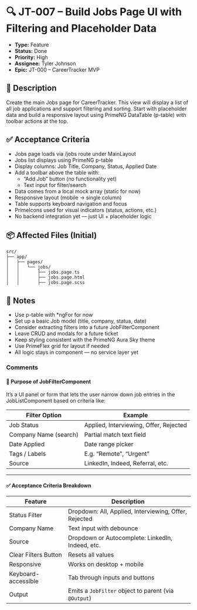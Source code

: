 # 🔍 JT-007 – Build Jobs Page UI with Filtering and Placeholder Data

- **Type:** Feature
- **Status:** Done
- **Priority:** High
- **Assignee:** Tyler Johnson
- **Epic:** JT-000 – CareerTracker MVP

## 📝 Description

Create the main Jobs page for CareerTracker. This view will display a list of all job applications and support filtering and sorting. Start with placeholder data and build a responsive layout using PrimeNG DataTable (p-table) with toolbar actions at the top.

## ✅ Acceptance Criteria

- Jobs page loads via /jobs route under MainLayout
- Jobs list displays using PrimeNG p-table
- Display columns: Job Title, Company, Status, Applied Date
- Add a toolbar above the table with:
  - “Add Job” button (no functionality yet)
  - Text input for filter/search
- Data comes from a local mock array (static for now)
- Responsive layout (mobile → single column)
- Table supports keyboard navigation and focus
- PrimeIcons used for visual indicators (status, actions, etc.)
- No backend integration yet — just UI + placeholder logic

## 📦 Affected Files (Initial)

```plaintext
src/
├── app/
│   ├── pages/
│   │   └── jobs/
│   │       ├── jobs.page.ts
│   │       ├── jobs.page.html
│   │       ├── jobs.page.scss
```

## 🧠 Notes

- Use p-table with *ngFor for now
- Set up a basic Job model (title, company, status, date)
- Consider extracting filters into a future JobFilterComponent
- Leave CRUD and modals for a future ticket
- Keep styling consistent with the PrimeNG Aura Sky theme
- Use PrimeFlex grid for layout if needed
- All logic stays in component — no service layer yet

### Comments

#### 🎯 Purpose of JobFilterComponent

It’s a UI panel or form that lets the user narrow down job entries in the JobListComponent based on criteria like:

| Filter Option         | Example                                |
| --------------------- | -------------------------------------- |
| Job Status            | Applied, Interviewing, Offer, Rejected |
| Company Name (search) | Partial match text field               |
| Date Applied          | Date range picker                      |
| Tags / Labels         | E.g. “Remote”, “Urgent”                |
| Source                | LinkedIn, Indeed, Referral, etc.       |

---

#### ✅ Acceptance Criteria Breakdown

| Feature              | Description                                           |
| -------------------- | ----------------------------------------------------- |
| Status Filter        | Dropdown: All, Applied, Interviewing, Offer, Rejected |
| Company Name         | Text input with debounce                              |
| Source               | Dropdown or Autocomplete: LinkedIn, Indeed, etc.      |
| Clear Filters Button | Resets all values                                     |
| Responsive           | Works on desktop + mobile                             |
| Keyboard-accessible  | Tab through inputs and buttons                        |
| Output               | Emits a `JobFilter` object to parent (via `@Output`)  |
